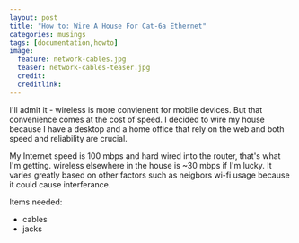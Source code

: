 ```yaml
---
layout: post
title: "How to: Wire A House For Cat-6a Ethernet"
categories: musings
tags: [documentation,howto]
image:
  feature: network-cables.jpg
  teaser: network-cables-teaser.jpg
  credit:
  creditlink:
---
```


I'll admit it - wireless is more convienent for mobile devices. But that convenience comes at the cost of speed. I decided to wire my house because I have a desktop and a home office that rely on the web and both speed and reliability are crucial.

My Internet speed is 100 mbps and hard wired into the router, that's what I'm getting. wireless elsewhere in the house is ~30 mbps if I'm lucky. It varies greatly based on other factors such as neigbors wi-fi usage because it could cause interferance.


Items needed:
* cables
* jacks

